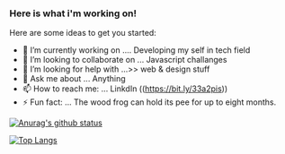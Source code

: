 ### Here is what i'm working on! 

Here are some ideas to get you started:

- 🔭 I’m currently working on .... Developing my self in tech field
- 👯 I’m looking to collaborate on ... Javascript challanges 
- 🤔 I’m looking for help with ...>> web & design stuff 
- 💬 Ask me about ... Anything
- 📫 How to reach me: ... LinkdIn ((https://bit.ly/33a2pis))
- ⚡ Fun fact: ... The wood frog can hold its pee for up to eight months.






[![Anurag's github status](https://github-readme-stats.vercel.app/api?username=alqusi1992)](https://github.com/alqusi1992/github-readme-status)







[![Top Langs](https://github-readme-stats.vercel.app/api/top-langs/?username=alqusi1992)](https://github.com/alqusi1992/github-readme-stats)



